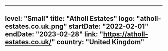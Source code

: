 
---
level: "Small"
title: "Atholl Estates"
logo: "atholl-estates.co.uk.png"
startDate: "2022-02-01"
endDate: "2023-02-28"
link: "https://atholl-estates.co.uk/"
country: "United Kingdom"
---
